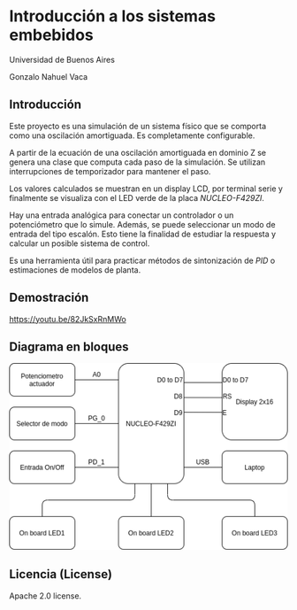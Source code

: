 # Introducción a los sistemas embebidos

Universidad de Buenos Aires

Gonzalo Nahuel Vaca

## Introducción

Este proyecto es una simulación de un sistema físico que se comporta como una oscilación amortiguada.
Es completamente configurable.

A partir de la ecuación de una oscilación amortiguada en dominio Z se genera una clase que computa cada paso de la simulación.
Se utilizan interrupciones de temporizador para mantener el paso.

Los valores calculados se muestran en un display LCD, por terminal serie y finalmente se visualiza con el LED verde de la placa *NUCLEO-F429ZI*.

Hay una entrada analógica para conectar un controlador o un potenciómetro que lo simule. Además, se puede seleccionar un modo de entrada del tipo escalón. Esto tiene la finalidad de estudiar la respuesta y calcular un posible sistema de control.

Es una herramienta útil para practicar métodos de sintonización de *PID* o estimaciones de modelos de planta.

## Demostración

https://youtu.be/82JkSxRnMWo

## Diagrama en bloques

![alt text](conexiones.png "Diagrama en bloques")

## Licencia (License)
Apache 2.0 license.

